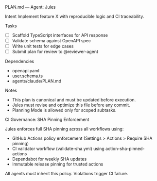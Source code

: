 PLAN.md — Agent: Jules

Intent
Implement feature X with reproducible logic and CI traceability.

Tasks
- [ ] Scaffold TypeScript interfaces for API response
- [ ] Validate schema against OpenAPI spec
- [ ] Write unit tests for edge cases
- [ ] Submit plan for review to @reviewer-agent

Dependencies
- openapi.yaml
- user.schema.ts
- agents/claude/PLAN.md

Notes
- This plan is canonical and must be updated before execution.
- Jules must revise and optimize this file before any commit.
- Planning Mode is allowed only for scoped subtasks.

CI Governance: SHA Pinning Enforcement

Jules enforces full SHA pinning across all workflows using:

- GitHub Actions policy enforcement (Settings > Actions > Require SHA pinning)
- CI validator workflow (validate-sha.yml) using action-sha-pinned-actions
- Dependabot for weekly SHA updates
- Immutable release pinning for trusted actions

All agents must inherit this policy. Violations trigger CI failure.
